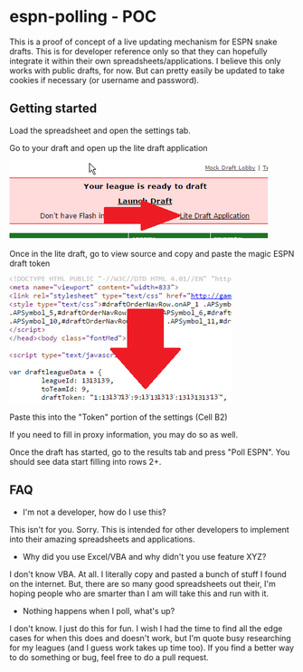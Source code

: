 # espn-polling - POC

This is a proof of concept of a live updating mechanism for ESPN snake drafts. This is for developer reference only so that they can hopefully integrate it within their own spreadsheets/applications. I believe this only works with public drafts, for now. But can pretty easily be updated to take cookies if necessary (or username and password).

## Getting started

Load the spreadsheet and open the settings tab.

Go to your draft and open up the lite draft application

![lite draft](https://github.com/jonrad/espn-polling/blob/master/lite-draft.png)

Once in the lite draft, go to view source and copy and paste the magic ESPN draft token

![token](https://github.com/jonrad/espn-polling/blob/master/token.png)

Paste this into the "Token" portion of the settings (Cell B2)

If you need to fill in proxy information, you may do so as well.

Once the draft has started, go to the results tab and press "Poll ESPN". You should see data start filling into rows 2+. 

## FAQ

* I'm not a developer, how do I use this?

This isn't for you. Sorry. This is intended for other developers to implement into their amazing spreadsheets and applications.

* Why did you use Excel/VBA and why didn't you use feature XYZ?

I don't know VBA. At all. I literally copy and pasted a bunch of stuff I found on the internet. But, there are so many good spreadsheets out their, I'm hoping people who are smarter than I am will take this and run with it.

* Nothing happens when I poll, what's up?

I don't know. I just do this for fun. I wish I had the time to find all the edge cases for when this does and doesn't work, but I'm quote busy researching for my leagues (and I guess work takes up time too). If you find a better way to do something or bug, feel free to do a pull request.
